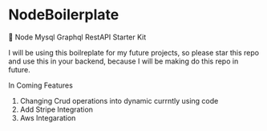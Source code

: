 # NodeBoilerplate
💪 Node Mysql Graphql RestAPI Starter Kit


I will be using this boilreplate for my future projects, so please star this repo and use this in your backend, because I will be making do this repo in future.

In Coming Features


1. Changing Crud operations into dynamic currntly using code
2. Add Stripe Integration
3. Aws Integaration
